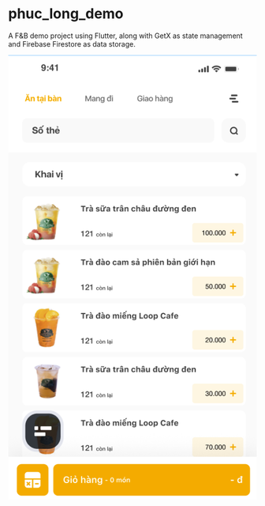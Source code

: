 # phuc_long_demo

A F&B demo project using Flutter, along with GetX as state management and Firebase Firestore as data storage.

<img src='https://github.com/dung-ly-047/phuclongdemo/blob/main/pldemo.png'>
